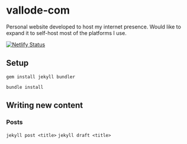 # vallode-com

Personal website developed to host my internet presence. Would like to expand 
it to self-host most of the platforms I use.

[![Netlify Status](https://api.netlify.com/api/v1/badges/2e1d33aa-7cf2-4d16-83d1-b6d38f697460/deploy-status)](https://app.netlify.com/sites/blissful-brown-27656f/deploys)

## Setup

`gem install jekyll bundler`

`bundle install`

## Writing new content

### Posts
`jekyll post <title>`
`jekyll draft <title>`